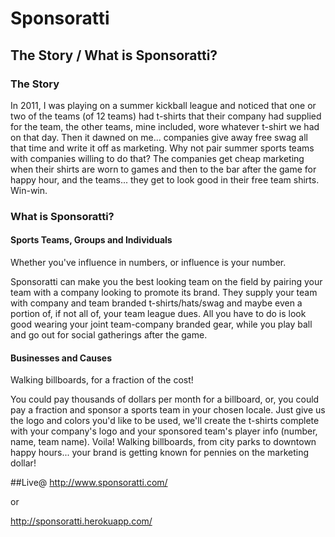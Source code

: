Sponsoratti
===========

## The Story / What is Sponsoratti?
### The Story
In 2011, I was playing on a summer kickball league and noticed that one or two of the teams (of 12 teams) had t-shirts that their company had supplied for the team, the other teams, mine included, wore whatever t-shirt we had on that day.  Then it dawned on me... companies give away free swag all that time and write it off as marketing.  Why not pair summer sports teams with companies willing to do that?  The companies get cheap marketing when their shirts are worn to games and then to the bar after the game for happy hour, and the teams... they get to look good in their free team shirts.  Win-win.

### What is Sponsoratti?

#### Sports Teams, Groups and Individuals
Whether you've influence in numbers, or influence is your number.

Sponsoratti can make you the best looking team on the field by pairing your team with a company looking to promote its brand. They supply your team with company and team branded t-shirts/hats/swag and maybe even a portion of, if not all of, your team league dues. All you have to do is look good wearing your joint team-company branded gear, while you play ball and go out for social gatherings after the game.

#### Businesses and Causes
Walking billboards, for a fraction of the cost!

You could pay thousands of dollars per month for a billboard, or, you could pay a fraction and sponsor a sports team in your chosen locale. Just give us the logo and colors you'd like to be used, we'll create the t-shirts complete with your company's logo and your sponsored team's player info (number, name, team name). Voila! Walking billboards, from city parks to downtown happy hours... your brand is getting known for pennies on the marketing dollar!

##Live@
http://www.sponsoratti.com/

or

http://sponsoratti.herokuapp.com/